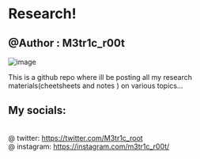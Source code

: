 # Research!
## @Author : M3tr1c_r00t
![image](https://user-images.githubusercontent.com/99975622/211379753-befd083e-ebe8-4ba6-bed7-cbde595830c2.png)


This is a github repo where ill be posting all my research materials(cheetsheets and notes ) on various topics...

## My socials:
<br>@ twitter: https://twitter.com/M3tr1c_root
<br>@ instagram: https://instagram.com/m3tr1c_r00t/
